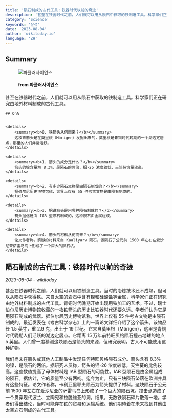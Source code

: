 ```yaml
---
title: '陨石制成的古代工具：铁器时代以前的奇迹'
description: '甚至在铁器时代之前，人们就可以用从陨石中获取的铁制造工具。科学家们正在研究由地外材料制成的古代工具。'
category: 'Science'
keywords: '운석'
date: '2023-08-04'
author: 'wikitoday.io'
language: 'ZH'
---
```


## Summary



<figure>
    <img src="https://cdn.popsci.co.kr/news/thumbnail/202308/21075_11258_547_v150.jpg" alt="파퓰러사이언스" />
    <figcaption>
        <h4> from 파퓰러사이언스</h4>
    </figcaption>
</figure>


甚至在铁器时代之前，人们就可以用从陨石中获取的铁制造工具。科学家们正在研究由地外材料制成的古代工具。


    ## QnA

    
    <details>
        <summary><b>0. 铁箭头从何而来？</b></summary>
        这枚铁箭头是在莫里根（Mörigen）发掘出来的，莫里根是青铜时代晚期的一个湖边定居点，那里的人们非常活跃。
    </details>
    
    <details>
        <summary><b>1. 箭头的成分是什么？</b></summary>
        箭头的镍含量为 8.3%，是陨石的两倍，铝-26 浓度较低，天竺葵含量较高。
    </details>
    
    <details>
        <summary><b>2. 有多少陨石文物是由陨石制成的？</b></summary>
        据伯尔尼历史博物馆称，世界上仅有 55 件考古文物是由陨石制成的。
    </details>
    
    <details>
        <summary><b>3. 据说箭头是用哪种陨石制成的？</b></summary>
        箭头据信是由 IAB 型陨石制成的，这种陨石由金属组成。
    </details>
    
    <details>
        <summary><b>4. 箭头的材料从何而来？</b></summary>
        论文作者称，箭镞的材料来自 Kaaliyarv 陨石，该陨石于公元前 1500 年左右在爱沙尼亚萨雷马岛上形成了一个巨大的陨石坑。
    </details>
    


## 陨石制成的古代工具：铁器时代以前的奇迹

_2023-08-04 - wikitoday_

甚至在铁器时代之前，人们就可以用铁制造工具。当时的冶炼技术还不成熟，但可以从陨石中获得铁。来自太空的岩石中含有镍和硅酸盐等金属，科学家们正在研究由地外材料制成的古代工具。青铜时代晚期开始出现用铁加工的艺术。不过，瑞士伯尔尼历史博物馆收藏的一枚铁箭头的历史比铁器时代还要久远。学者们认为它是用陨石制成的武器。据伯尔尼历史博物馆称，世界上仅有 55 件考古文物是由陨石制成的。最近发表在《考古科学杂志》上的一篇论文详细介绍了这个箭头。该物品长 1.5 英寸，重 2.9 克，出土于 19 世纪。它来自莫里根（Mörigen），这里是青铜时代晚期人们活跃的湖边定居点。它距离 15 万年前特旺贝格陨石撞击地球的地点 5 英里。人们曾一度猜测这块陨石是箭头的来源，但研究表明，古人不可能使用这种矿物。



我们尚未在箭头或其他人工制品中发现任何特旺贝格陨石成分。箭头含有 8.3% 的镍，是陨石的两倍。据研究人员称，箭头的铝-26 浓度较低，天竺葵的比例较高。这些数值提高了母体材料是 IAB 型陨石的可能性。IAB 型陨石是由金属组成的陨石。据估计，它的质量至少有两吨。迄今为止，只有三块陨石坠落在欧洲并具有这些特征。论文作者称，卡利亚里耶夫陨石为箭头提供了材料。这块陨石于公元前 1500 年左右在爱沙尼亚的萨雷马岛上形成了一个巨大的陨石坑。撞击点造成了一个贯穿现代波兰、立陶宛和拉脱维亚的洞。结果，无数铁陨石碎片散落一地。学者们得出结论，当时可能存在铁的贸易和运输系统。他们期待着在未来找到其他由太空岩石制成的古代工具。
